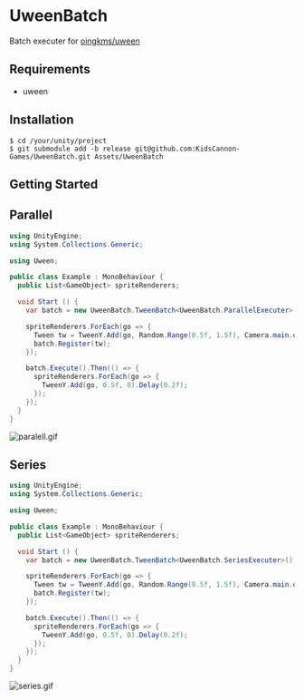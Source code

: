 # UweenBatch

Batch executer for [oingkms/uween](https://github.com/oinkgms/uween)

## Requirements

- uween

## Installation

```
$ cd /your/unity/project
$ git submodule add -b release git@github.com:KidsCannon-Games/UweenBatch.git Assets/UweenBatch
```

## Getting Started

## Parallel

```csharp
using UnityEngine;
using System.Collections.Generic;

using Uween;

public class Example : MonoBehaviour {
  public List<GameObject> spriteRenderers;

  void Start () {
    var batch = new UweenBatch.TweenBatch<UweenBatch.ParallelExecuter>();

    spriteRenderers.ForEach(go => {
      Tween tw = TweenY.Add(go, Random.Range(0.5f, 1.5f), Camera.main.orthographicSize));
      batch.Register(tw);
    });

    batch.Execute().Then(() => {
      spriteRenderers.ForEach(go => {
        TweenY.Add(go, 0.5f, 0).Delay(0.2f);
      });
    });
  }
}
```

![paralell.gif](https://i.gyazo.com/bd7a1cddce22902d3952604fc71297cb.gif)

## Series

```csharp
using UnityEngine;
using System.Collections.Generic;

using Uween;

public class Example : MonoBehaviour {
  public List<GameObject> spriteRenderers;

  void Start () {
    var batch = new UweenBatch.TweenBatch<UweenBatch.SeriesExecuter>();

    spriteRenderers.ForEach(go => {
      Tween tw = TweenY.Add(go, Random.Range(0.5f, 1.5f), Camera.main.orthographicSize));
      batch.Register(tw);
    });

    batch.Execute().Then(() => {
      spriteRenderers.ForEach(go => {
        TweenY.Add(go, 0.5f, 0).Delay(0.2f);
      });
    });
  }
}
```

![series.gif](https://i.gyazo.com/a9dd428dac22c7131509022e0fe8bc60.gif)
